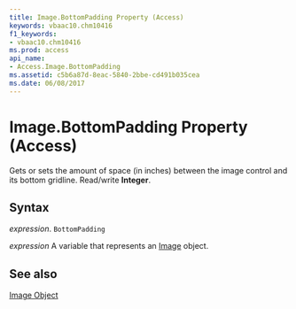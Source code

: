 ```yaml
---
title: Image.BottomPadding Property (Access)
keywords: vbaac10.chm10416
f1_keywords:
- vbaac10.chm10416
ms.prod: access
api_name:
- Access.Image.BottomPadding
ms.assetid: c5b6a87d-8eac-5840-2bbe-cd491b035cea
ms.date: 06/08/2017
---
```



# Image.BottomPadding Property (Access)

Gets or sets the amount of space (in inches) between the image control and its bottom gridline. Read/write  **Integer**.


## Syntax

 _expression_. `BottomPadding`

 _expression_ A variable that represents an [Image](Access.Image.md) object.


## See also


[Image Object](Access.Image.md)

